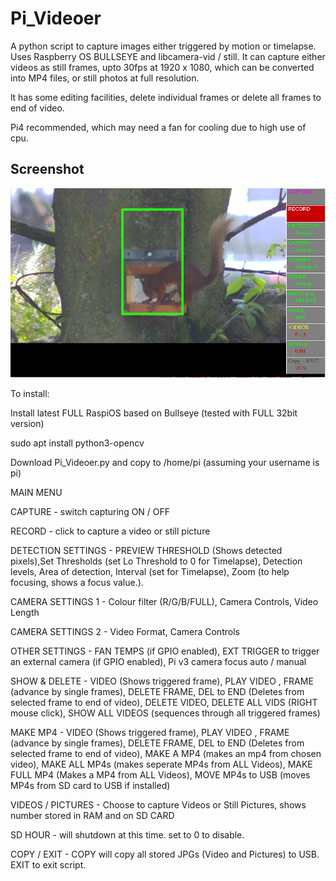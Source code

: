 # Pi_Videoer

A python script to capture images either triggered by motion or timelapse. Uses Raspberry OS BULLSEYE and libcamera-vid / still.
It can capture either videos as still frames, upto 30fps at 1920 x 1080, which can be converted into MP4 files, or still photos at full resolution.

lt has some editing facilities, delete individual frames or delete all frames to end of video.

Pi4 recommended, which may need a fan for cooling due to high use of cpu.

## Screenshot

![screenshot](screen001.jpg)

To install:

Install latest FULL RaspiOS based on Bullseye (tested with FULL 32bit version)

sudo apt install python3-opencv

Download Pi_Videoer.py and copy to /home/pi (assuming your username is pi)

MAIN MENU

CAPTURE - switch capturing ON / OFF

RECORD  - click to capture a video or still picture

DETECTION SETTINGS - PREVIEW THRESHOLD (Shows detected pixels),Set Thresholds (set Lo Threshold to 0 for Timelapse), Detection levels, Area of detection, Interval (set for Timelapse), Zoom (to help focusing, shows a focus value.).

CAMERA SETTINGS 1 - Colour filter (R/G/B/FULL), Camera Controls, Video Length

CAMERA SETTINGS 2 - Video Format, Camera Controls

OTHER SETTINGS    - FAN TEMPS (if GPIO enabled), EXT TRIGGER to trigger an external camera (if GPIO enabled), Pi v3 camera focus auto / manual

SHOW & DELETE     - VIDEO (Shows triggered frame), PLAY VIDEO , FRAME (advance by single frames), DELETE FRAME, DEL to END (Deletes from selected frame to end of video), DELETE VIDEO, DELETE ALL VIDS (RIGHT mouse click), SHOW ALL VIDEOS (sequences through all triggered frames)

MAKE MP4  - VIDEO (Shows triggered frame), PLAY VIDEO , FRAME (advance by single frames), DELETE FRAME, DEL to END (Deletes from selected frame to end of video), MAKE A MP4 (makes an mp4 from chosen video), MAKE ALL MP4s (makes seperate MP4s from ALL Videos), MAKE FULL MP4 (Makes a MP4 from ALL Videos), MOVE MP4s to USB (moves MP4s from SD card to USB if installed)

VIDEOS / PICTURES - Choose to capture Videos or Still Pictures, shows number stored in RAM and on SD CARD

SD HOUR - will shutdown at this time. set to 0 to disable.

COPY / EXIT - COPY will copy all stored JPGs (Video and Pictures) to USB. EXIT to exit script.
